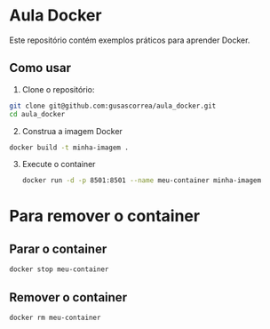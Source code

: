 # Aula Docker

Este repositório contém exemplos práticos para aprender Docker.

## Como usar

 1. Clone o repositório:
   ```bash
   git clone git@github.com:gusascorrea/aula_docker.git
   cd aula_docker
   ```
 2. Construa a imagem Docker
   ```bash
   docker build -t minha-imagem .
   ```
3. Execute o container
   ```bash
   docker run -d -p 8501:8501 --name meu-container minha-imagem
   ```

# Para remover o container

## Parar o container
   ```bash
   docker stop meu-container
   ```

## Remover o container
   ```bash
   docker rm meu-container
   ```
